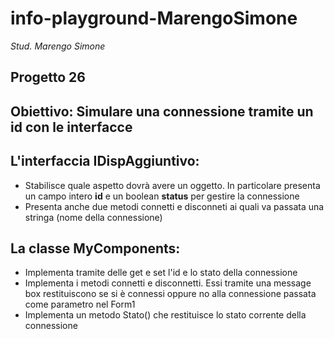 # info-playground-MarengoSimone

_Stud. Marengo Simone_

## Progetto 26
## Obiettivo: Simulare una connessione tramite un id con le interfacce

## L'interfaccia IDispAggiuntivo:
- Stabilisce quale aspetto dovrà avere un oggetto. In particolare presenta un campo intero **id** e un boolean **status** per gestire la connessione
- Presenta anche due metodi connetti e disconneti ai quali va passata una stringa (nome della connessione)

## La classe MyComponents:
- Implementa tramite delle get e set l'id e lo stato della connessione
- Implementa i metodi connetti e disconnetti. Essi tramite una message box restituiscono se si è connessi oppure no alla connessione passata come parametro nel Form1
- Implementa un metodo Stato() che restituisce lo stato corrente della connessione
